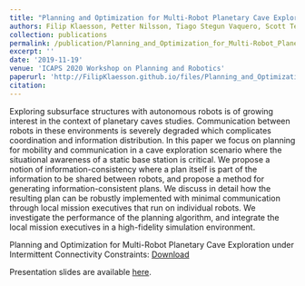 ```yaml
---
title: "Planning and Optimization for Multi-Robot Planetary Cave Exploration under Intermittent Connectivity Constraints"
authors: Filip Klaesson, Petter Nilsson, Tiago Stegun Vaquero, Scott Tepsuporn, Aaron D. Ames and Richard M. Murray
collection: publications
permalink: /publication/Planning_and_Optimization_for_Multi-Robot_Planetary_Cave_Exploration_under_Intermittent_Connectivity_Constraints
excerpt: ''
date: '2019-11-19'
venue: 'ICAPS 2020 Workshop on Planning and Robotics'
paperurl: 'http://FilipKlaesson.github.io/files/Planning_and_Optimization_for_Multi-Robot_Planetary_Cave_Exploration_under_Intermittent_Connectivity_Constraints.pdf'
citation:
---
```


Exploring subsurface structures with autonomous robots is of growing interest in the context of planetary caves studies. Communication between robots in these environments is severely degraded which complicates coordination and information distribution. In this paper we focus on planning for mobility and communication in a cave exploration scenario where the situational awareness of a static base station is critical. We propose a notion of information-consistency where a plan itself is part of the information to be shared between robots, and propose a method for generating information-consistent plans. We discuss in detail how the resulting plan can be robustly implemented with minimal communication through local mission executives that run on individual robots. We investigate the performance of the planning algorithm, and integrate the local mission executives in a high-fidelity simulation environment.

Planning and Optimization for Multi-Robot Planetary Cave Exploration under Intermittent Connectivity Constraints: [Download](http://FilipKlaesson.github.io/files/Planning_and_Optimization_for_Multi-Robot_Planetary_Cave_Exploration_under_Intermittent_Connectivity_Constraints.pdf)

Presentation slides are available [here](http://FilipKlaesson.github.io/files/ICAPS_2020_Beamer___Planning_and_Optimization_for_Multi_Robot_Planetary_Cave_Exploration.pdf).
